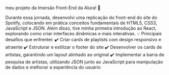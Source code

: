 meu projeto da Imersão Front-End da Alura! 🎉

Durante essa jornada, desenvolvi uma replicação do front-end do site do Spotify, colocando em prática conceitos fundamentais de HTML5, CSS3, JavaScript e JSON. Além disso, tive minha primeira introdução ao React, explorando como criar interfaces dinâmicas e mais interativas.
💡 Principais desafios que enfrentei:
✔️ Criar cards de playlists com design responsivo e atraente
✔️ Estruturar e estilizar o footer do site
✔️ Desenvolver os cards de artistas, garantindo um layout alinhado ao original
✔️ Implementar a barra de pesquisa de artistas, utilizando JSON junto ao JavaScript para manipulação de dados e melhorar a experiência do usuário

